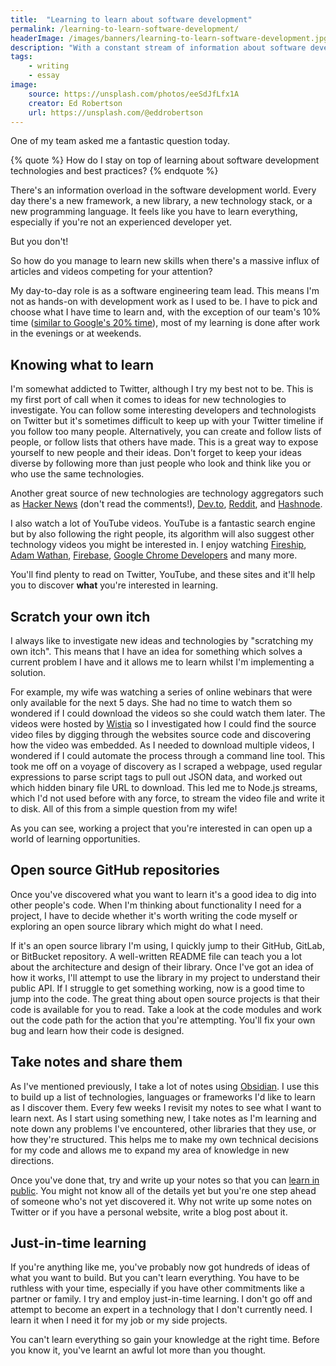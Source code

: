 ```yaml
---
title:  "Learning to learn about software development"
permalink: /learning-to-learn-software-development/
headerImage: /images/banners/learning-to-learn-software-development.jpg
description: "With a constant stream of information about software development, how do you stay on top of it all? Learning how to learn and being ruthless with your time is a great skill to learn."
tags:
    - writing
    - essay
image:
    source: https://unsplash.com/photos/eeSdJfLfx1A
    creator: Ed Robertson
    url: https://unsplash.com/@eddrobertson
---
```


One of my team asked me a fantastic question today.

{% quote %}
How do I stay on top of learning about software development technologies and best practices?
{% endquote %}

There's an information overload in the software development world. Every day there's a new framework, a new library, a new technology stack, or a new programming language. It feels like you have to learn everything, especially if you're not an experienced developer yet.

But you don't!

So how do you manage to learn new skills when there's a massive influx of articles and videos competing for your attention? 

My day-to-day role is as a software engineering team lead. This means I'm not as hands-on with development work as I used to be. I have to pick and choose what I have time to learn and, with the exception of our team's 10% time ([similar to Google's 20% time](https://en.wikipedia.org/wiki/20%25_Project)), most of my learning is done after work in the evenings or at weekends.

## Knowing what to learn

I'm somewhat addicted to Twitter, although I try my best not to be. This is my first port of call when it comes to ideas for new technologies to investigate. You can follow some interesting developers and technologists on Twitter but it's sometimes difficult to keep up with your Twitter timeline if you follow too many people. Alternatively, you can create and follow lists of people, or follow lists that others have made. This is a great way to expose yourself to new people and their ideas. Don't forget to keep your ideas diverse by following more than just people who look and think like you or who use the same technologies.

Another great source of new technologies are technology aggregators such as [Hacker News](https://news.ycombinator.com/) (don't read the comments!), [Dev.to](https://dev.to/), [Reddit](https://www.reddit.com/), and [Hashnode](https://hashnode.com/explore).

I also watch a lot of YouTube videos. YouTube is a fantastic search engine but by also following the right people, its algorithm will also suggest other technology videos you might be interested in. I enjoy watching [Fireship](https://www.youtube.com/c/AngularFirebase), [Adam Wathan](https://www.youtube.com/channel/UCy1H38XrN7hi7wHSClfXPqQ), [Firebase](https://www.youtube.com/channel/UCP4bf6IHJJQehibu6ai__cg), [Google Chrome Developers](https://www.youtube.com/channel/UCnUYZLuoy1rq1aVMwx4aTzw) and many more.

You'll find plenty to read on Twitter, YouTube, and these sites and it'll help you to discover **what** you're interested in learning.

## Scratch your own itch

I always like to investigate new ideas and technologies by "scratching my own itch". This means that I have an idea for something which solves a current problem I have and it allows me to learn whilst I'm implementing a solution.

For example, my wife was watching a series of online webinars that were only available for the next 5 days. She had no time to watch them so wondered if I could download the videos so she could watch them later. The videos were hosted by [Wistia](https://wistia.com/) so I investigated how I could find the source video files by digging through the websites source code and discovering how the video was embedded. As I needed to download multiple videos, I wondered if I could automate the process through a command line tool. This took me off on a voyage of discovery as I scraped a webpage, used regular expressions to parse script tags to pull out JSON data, and worked out which hidden binary file URL to download. This led me to Node.js streams, which I'd not used before with any force, to stream the video file and write it to disk. All of this from a simple question from my wife!

As you can see, working a project that you're interested in can open up a world of learning opportunities.

## Open source GitHub repositories

Once you've discovered what you want to learn it's a good idea to dig into other people's code. When I'm thinking about functionality I need for a project, I have to decide whether it's worth writing the code myself or exploring an open source library which might do what I need.

If it's an open source library I'm using, I quickly jump to their GitHub, GitLab, or BitBucket repository. A well-written README file can teach you a lot about the architecture and design of their library. Once I've got an idea of how it works, I'll attempt to use the library in my project to understand their public API. If I struggle to get something working, now is a good time to jump into the code. The great thing about open source projects is that their code is available for you to read. Take a look at the code modules and work out the code path for the action that you're attempting. You'll fix your own bug and learn how their code is designed.

## Take notes and share them

As I've mentioned previously, I take a lot of notes using [Obsidian](/beginners-guide-note-taking-obsidian/). I use this to build up a list of technologies, languages or frameworks I'd like to learn as I discover them. Every few weeks I revisit my notes to see what I want to learn next. As I start using something new, I take notes as I'm learning and note down any problems I've encountered, other libraries that they use, or how they're structured. This helps me to make my own technical decisions for my code and allows me to expand my area of knowledge in new directions.

Once you've done that, try and write up your notes so that you can [learn in public](/learn-in-public/). You might not know all of the details yet but you're one step ahead of someone who's not yet discovered it. Why not write up some notes on Twitter or if you have a personal website, write a blog post about it.

## Just-in-time learning

If you're anything like me, you've probably now got hundreds of ideas of what you want to build. But you can't learn everything. You have to be ruthless with your time, especially if you have other commitments like a partner or family. I try and employ just-in-time learning. I don't go off and attempt to become an expert in a technology that I don't currently need. I learn it when I need it for my job or my side projects.

You can't learn everything so gain your knowledge at the right time. Before you know it, you've learnt an awful lot more than you thought.
